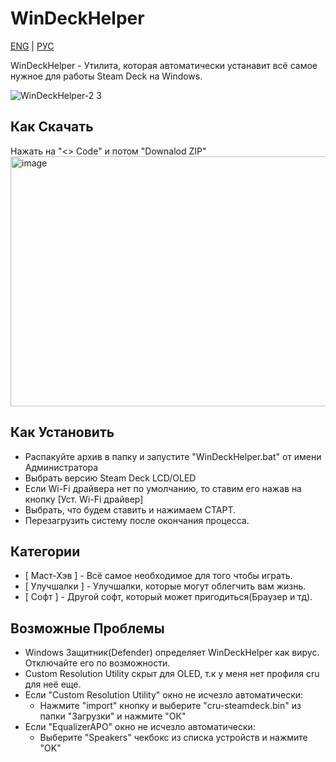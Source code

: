 # WinDeckHelper
[ENG](https://github.com/anejolov/WinDeckHelper/blob/main/README.md) | [РУС](https://github.com/anejolov/WinDeckHelper/blob/main/README_RUS.md)

WinDeckHelper - Утилита, которая автоматически устанавит всё самое нужное для работы Steam Deck на Windows.

![WinDeckHelper-2 3](https://github.com/user-attachments/assets/8f40b580-5e02-4c80-b6b8-395f52954d78)

## Как Скачать
Нажать на "<> Code" и потом "Downalod ZIP"
<img width="700" height="400" alt="image" src="https://github.com/user-attachments/assets/1fcafd47-d73f-4f2b-86bb-0d1a4d5ba6ac" />

## Как Установить
- Распакуйте архив в папку и запустите "WinDeckHelper.bat" от имени Администратора
- Выбрать версию Steam Deck LCD/OLED
- Если Wi-Fi драйвера нет по умолчанию, то ставим его нажав на кнопку [Уст. Wi-Fi драйвер]
- Выбрать, что будем ставить и нажимаем СТАРТ.
- Перезагрузить систему после окончания процесса.

## Категории
- [ Маст-Хэв ] - Всё самое необходимое для того чтобы играть.
- [ Улучшалки ] - Улучшалки, которые могут облегчить вам жизнь.
- [ Софт ] - Другой софт, который может пригодиться(Браузер и тд).

## Возможные Проблемы
- Windows Защитник(Defender) определяет WinDeckHelper как вирус. Отключайте его по возможности.
- Custom Resolution Utility скрыт для OLED, т.к у меня нет профиля cru для неё еще.
- Если "Custom Resolution Utility" окно не исчезло автоматически:
  - Нажмите "import" кнопку и выберите "cru-steamdeck.bin" из папки "Загрузки" и нажмите "ОК"
- Если "EqualizerAPO" окно не исчезло автоматически:
  - Выберите "Speakers" чекбокс из списка устройств и нажмите "OK"
